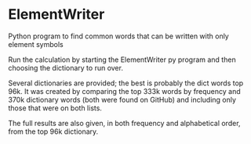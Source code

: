 # ElementWriter
Python program to find common words that can be written with only element symbols

Run the calculation by starting the ElementWriter py program and then choosing the dictionary to run over.

Several dictionaries are provided; the best is probably the dict words top 96k. It was created by comparing the top 333k words by frequency and 370k dictionary words (both were found on GitHub) and including only those that were on both lists.

The full results are also given, in both frequency and alphabetical order, from the top 96k dictionary.
